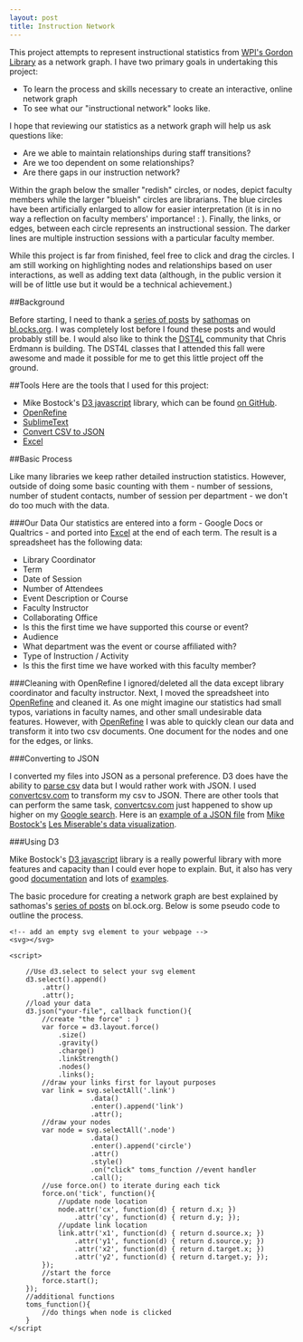 ```yaml
---
layout: post
title: Instruction Network
---
```

<style>
.link {
    stroke: rgb(25, 25, 25);
    stroke-width: 0.5px;
}
.node {
    fill: #ccc;
    stroke: #fff;
    stroke-width: 5px;
}

.node text {
  pointer-events: none;
  font: 10px sans-serif;
  }
</style>

This project attempts to represent instructional statistics from [WPI's Gordon Library](http://www.wpi.edu/academics/library.html) as a network graph. I have two primary goals in undertaking this project: 

* To learn the process and skills necessary to create an interactive, online network graph  
* To see what our "instructional network" looks like. 

I hope that reviewing our statistics as a network graph will help us ask questions like: 

* Are we able to maintain relationships during staff transitions? 
* Are we too dependent on some relationships? 
* Are there gaps in our instruction network? 

Within the graph below the smaller "redish" circles, or nodes, depict faculty members while the larger "blueish" circles are librarians. The blue circles have been artificially enlarged to allow for easier interpretation (it is in no way a reflection on faculty members' importance! : ). Finally, the links, or edges, between each circle represents an instructional session. The darker lines are multiple instruction sessions with a particular faculty member. 

While this project is far from finished, feel free to click and drag the circles. I am still working on highlighting nodes and relationships based on user interactions, as well as adding text data (although, in the public version it will be of little use but it would be a technical achievement.)

<div id="svg"></div>

##Background

Before starting, I need to thank a [series of posts](http://bl.ocks.org/sathomas/11550728) by [sathomas](http://bl.ocks.org/sathomas) on [bl.ocks.org](http://bl.ocks.org). I was completely lost before I found these posts and would probably still be. I would also like to think the [DST4L](http://altbibl.io/dst4l/) community that Chris Erdmann is building. The DST4L classes that I attended this fall were awesome and made it possible for me to get this little project off the ground. 
 

##Tools
Here are the tools that I used for this project: 

* Mike Bostock's [D3 javascript](http://d3js.org/) library, which can be found [on GitHub](https://github.com/mbostock/d3). 
* [OpenRefine](http://openrefine.org/)
* [SublimeText](http://www.sublimetext.com/) 
* [Convert CSV to JSON](http://www.convertcsv.com/csv-to-json.htm)
* [Excel](http://products.office.com/en-us/excel)

##Basic Process 

Like many libraries we keep rather detailed instruction statistics. However, outside of doing some basic counting with them - number of sessions, number of student contacts, number of session per department - we don't do too much with the data. 

###Our Data
Our statistics are entered into a form - Google Docs or Qualtrics - and ported into [Excel](http://products.office.com/en-us/excel) at the end of each term. The result is a spreadsheet has the following data: 

 * Library Coordinator  
 * Term 
 * Date of Session 
 * Number of Attendees 
 * Event Description or Course 
 * Faculty Instructor 
 * Collaborating Office 
 * Is this the first time we have supported this course or event?
 * Audience 
 * What department was the event or course affiliated with?
 * Type of Instruction / Activity 
 * Is this the first time we have worked with this faculty member?

###Cleaning with OpenRefine
I ignored/deleted all the data except library coordinator and faculty instructor. Next, I moved the spreadsheet into [OpenRefine](http://openrefine.org/) and cleaned it. As one might imagine our statistics had small typos, variations in faculty names, and other small undesirable data features. However, with [OpenRefine](http://openrefine.org/) I was able to quickly clean our data and transform it into two csv documents. One document for the nodes and one for the edges, or links. 	


###Converting to JSON 

I converted my files into JSON as a personal preference. D3 does have the ability to [parse csv](https://github.com/mbostock/d3/wiki/CSV) data but I would rather work with JSON. I used [convertcsv.com](http://www.convertcsv.com/csv-to-json.htm) to transform my csv to JSON. There are other tools that can perform the same task, [convertcsv.com](http://www.convertcsv.com/csv-to-json.htm) just happened to show up higher on my [Google search](https://www.google.com?q=csv%20to%20json). Here is an [example of a JSON file](http://bl.ocks.org/mbostock/4062045#miserables.json) from [Mike Bostock's](https://github.com/mbostock) [Les Miserable's data visualization](http://bl.ocks.org/mbostock/4062045#miserables.json).

###Using D3

Mike Bostock's [D3 javascript](http://d3js.org/) library is a really powerful library with more features and capacity than I could ever hope to explain. But, it also has very good [documentation](https://github.com/mbostock/d3/wiki) and lots of [examples](https://github.com/mbostock/d3/wiki/Gallery). 

The basic procedure for creating a network graph are best explained by sathomas's [series of posts](http://bl.ocks.org/sathomas/11550728) on bl.ock.org. Below is some pseudo code to outline the process. 

```
<!-- add an empty svg element to your webpage -->
<svg></svg>

<script>

	//Use d3.select to select your svg element 
	d3.select().append()
		.attr()
		.attr(); 
	//load your data
	d3.json("your-file", callback function(){
		//create "the force" : ) 
		var force = d3.layout.force()
			.size()
			.gravity()
			.charge()
			.linkStrength()
			.nodes()
			.links(); 
		//draw your links first for layout purposes
		var link = svg.selectAll('.link')
					.data()
					.enter().append('link')
					.attr(); 
		//draw your nodes 
		var node = svg.selectAll('.node')
					.data()
					.enter().append('circle')
					.attr()
					.style()
					.on("click" toms_function //event handler 
					.call();
		//use force.on() to iterate during each tick 
		force.on('tick', function(){
			//update node location 
			node.attr('cx', function(d) { return d.x; })
				.attr('cy', function(d) { return d.y; });
			//update link location
			link.attr('x1', function(d) { return d.source.x; })
				.attr('y1', function(d) { return d.source.y; })
				.attr('x2', function(d) { return d.target.x; })
				.attr('y2', function(d) { return d.target.y; });
		}); 
		//start the force 
		force.start(); 
	}); 
	//additional functions 
	toms_function(){
		//do things when node is clicked
	}
</script

``` 
 

<script src="{{ site.baseurl }}/projects/in/d3/d3.min.js"></script>
<script>
//canvas size 
var width = 800,
    height = 500,
    data;

//add svg to dom 
var svg = d3.select("#svg").append("svg")
    .attr("width", width)
    .attr("height", height);

//load node json file
d3.json("node.json", function(error, nodes){
	if(error) return console.warn(error);
	//load edge json file
	d3.json("edge.json", function(error, links){
		if(error) return console.warn(error);

		//links are the json file 
		var force = d3.layout.force()
	        .size([width, height]) //size
	        .gravity(0.5) //gravity
	        .charge(-700) //charge between elements
	        .linkStrength(0.8) // link strength, rigidity 
	        .nodes(nodes) // adds nodes
	        .links(links); // adds links 
	    //set the link distance 
	    force.linkDistance(20);
	    //enable dragging of nodes
	    var drag = force.drag()
    		.on("dragstart", dragstart);
	    //draw links first
	    var link = svg.selectAll('.link')
			.data(links)
			.enter().append('line')
			.attr('class', 'link');
		//draw nodes - issue with x, y 
		var node = svg.selectAll('.node')
			.data(nodes)
			.enter().append('circle')
			.attr('class','node')
			.style('fill',function(d) {return d.color})
			.style('stroke',function(d) {return d.color})
			.attr('r',function(d) {return d.size})
			.attr('id', function(d) {return d.label})
			.on("click", click)
			.on("dblclick", dblclick)
			.call(drag);

		//turn force on and sent function for each tick
		force.on('tick', function(){
			//update node location
		  	node.attr('cx', function(d) { return d.x; })
		       .attr('cy', function(d) { return d.y; });
		    //update link location
		    link.attr('x1', function(d) { return d.source.x; })
		        .attr('y1', function(d) { return d.source.y; })
		        .attr('x2', function(d) { return d.target.x; })
		        .attr('y2', function(d) { return d.target.y; });

		});
		force.start(); 
	});
	
});
//force functions 
function click(d) {
	console.log(d);  
	d3.select(this).append("text")
		.attr("x", 12)
		.attr("dy", ".4em")
		.text(d.label); 
	d3.select(this).append("text")
}
function dblclick(d) {
  d3.select(this).classed("fixed", d.fixed = false);
}
function dragstart(d) {
  d3.select(this).classed("fixed", d.fixed = true);
}
</script>